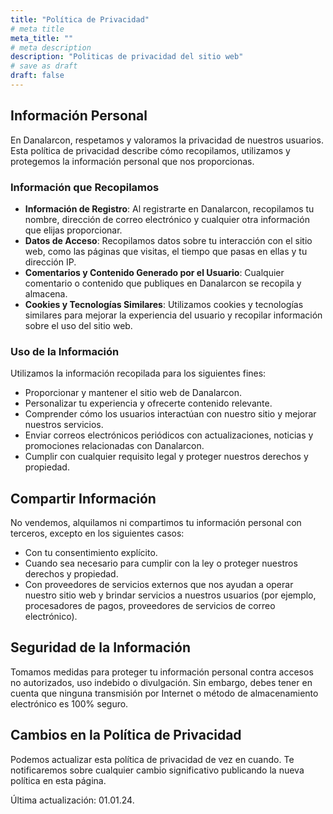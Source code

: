 ```yaml
---
title: "Política de Privacidad"
# meta title
meta_title: ""
# meta description
description: "Politicas de privacidad del sitio web"
# save as draft
draft: false
---
```


## Información Personal

En Danalarcon, respetamos y valoramos la privacidad de nuestros usuarios. Esta política de privacidad describe cómo recopilamos, utilizamos y protegemos la información personal que nos proporcionas.

### Información que Recopilamos

- **Información de Registro**: Al registrarte en Danalarcon, recopilamos tu nombre, dirección de correo electrónico y cualquier otra información que elijas proporcionar.
- **Datos de Acceso**: Recopilamos datos sobre tu interacción con el sitio web, como las páginas que visitas, el tiempo que pasas en ellas y tu dirección IP.
- **Comentarios y Contenido Generado por el Usuario**: Cualquier comentario o contenido que publiques en Danalarcon se recopila y almacena.
- **Cookies y Tecnologías Similares**: Utilizamos cookies y tecnologías similares para mejorar la experiencia del usuario y recopilar información sobre el uso del sitio web.

### Uso de la Información

Utilizamos la información recopilada para los siguientes fines:

- Proporcionar y mantener el sitio web de Danalarcon.
- Personalizar tu experiencia y ofrecerte contenido relevante.
- Comprender cómo los usuarios interactúan con nuestro sitio y mejorar nuestros servicios.
- Enviar correos electrónicos periódicos con actualizaciones, noticias y promociones relacionadas con Danalarcon.
- Cumplir con cualquier requisito legal y proteger nuestros derechos y propiedad.

## Compartir Información

No vendemos, alquilamos ni compartimos tu información personal con terceros, excepto en los siguientes casos:

- Con tu consentimiento explícito.
- Cuando sea necesario para cumplir con la ley o proteger nuestros derechos y propiedad.
- Con proveedores de servicios externos que nos ayudan a operar nuestro sitio web y brindar servicios a nuestros usuarios (por ejemplo, procesadores de pagos, proveedores de servicios de correo electrónico).

## Seguridad de la Información

Tomamos medidas para proteger tu información personal contra accesos no autorizados, uso indebido o divulgación. Sin embargo, debes tener en cuenta que ninguna transmisión por Internet o método de almacenamiento electrónico es 100% seguro.

## Cambios en la Política de Privacidad

Podemos actualizar esta política de privacidad de vez en cuando. Te notificaremos sobre cualquier cambio significativo publicando la nueva política en esta página.


Última actualización: 01.01.24.

